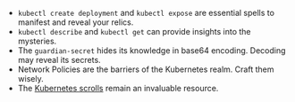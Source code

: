 - `kubectl create deployment` and `kubectl expose` are essential spells to manifest and reveal your relics.
- `kubectl describe` and `kubectl get` can provide insights into the mysteries.
- The `guardian-secret` hides its knowledge in base64 encoding. Decoding may reveal its secrets.
- Network Policies are the barriers of the Kubernetes realm. Craft them wisely.
- The [Kubernetes scrolls](https://kubernetes.io/docs/home/) remain an invaluable resource.
